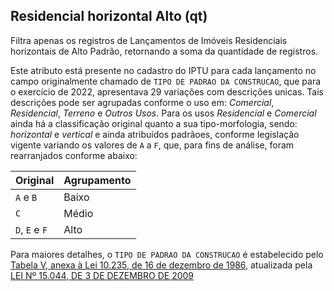 ## Residencial horizontal Alto (qt)

Filtra apenas os registros de Lançamentos de Imóveis Residenciais horizontais de Alto Padrão, retornando a soma da quantidade de registros.

Este atributo está presente no cadastro do IPTU para cada lançamento no campo originalmente chamado de `TIPO DE PADRAO DA CONSTRUCAO`, que para o exercício de 2022, apresentava 29 variações com descrições unicas. Tais descrições pode ser agrupadas conforme o uso em: _Comercial_, _Residencial_, _Terreno_ e _Outros Usos_. Para os usos _Residencial_ e _Comercial_ ainda há  a classificação original quanto a sua tipo-morfologia, sendo: _horizontal_ e _vertical_ e ainda  atribuídos padrãoes, conforme legislação vigente variando os valores de `A` a `F`, que, para fins de análise, foram rearranjados conforme abaixo:

| Original  | Agrupamento |
|-----------|-------------|
| `A` e `B` | Baixo |
| `C`       | Médio |
| `D`, `E` e `F` | Alto |

Para maiores detalhes, o `TIPO DE PADRAO DA CONSTRUCAO` é estabelecido pelo [Tabela V, anexa à Lei 10.235, de 16 de dezembro de 1986](https://legislacao.prefeitura.sp.gov.br/leis/lei-10235-de-16-de-dezembro-de-1986), atualizada pela [LEI Nº 15.044, DE 3 DE DEZEMBRO DE 2009](https://www.prefeitura.sp.gov.br/cidade/secretarias/upload/arquivos/secretarias/financas/legislacao/Lei-15044-2009.pdf)